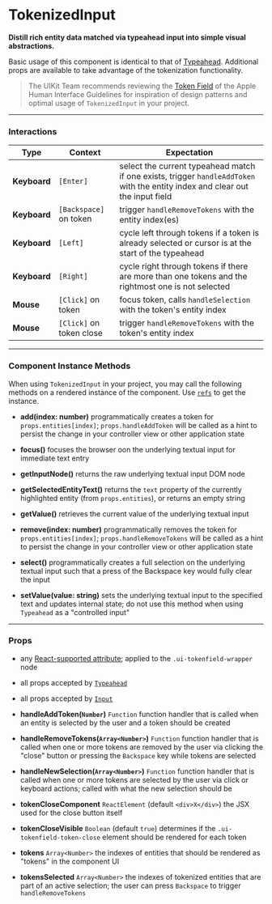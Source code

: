 # TokenizedInput
__Distill rich entity data matched via typeahead input into simple visual abstractions.__

Basic usage of this component is identical to that of [Typeahead](Typeahead/README.md). Additional props are available to take advantage of the tokenization functionality.

> The UIKit Team recommends reviewing the [Token Field](https://developer.apple.com/library/mac/documentation/UserExperience/Conceptual/OSXHIGuidelines/ControlsText.html#//apple_ref/doc/uid/20000957-CH51-SW4) of the Apple Human Interface Guidelines for inspiration of design patterns and optimal usage of `TokenizedInput` in your project.

---

### Interactions

Type | Context | Expectation
---- | ------- | -----------
__Keyboard__ | `[Enter]` | select the current typeahead match if one exists, trigger `handleAddToken` with the entity index and clear out the input field
__Keyboard__ | `[Backspace]` on token | trigger `handleRemoveTokens` with the entity index(es)
__Keyboard__ | `[Left]` | cycle left through tokens if a token is already selected or cursor is at the start of the typeahead
__Keyboard__ | `[Right]` | cycle right through tokens if there are more than one tokens and the rightmost one is not selected
__Mouse__ | `[Click]` on token | focus token, calls `handleSelection` with the token's entity index
__Mouse__ | `[Click]` on token close | trigger `handleRemoveTokens` with the token's entity index

---

### Component Instance Methods

When using `TokenizedInput` in your project, you may call the following methods on a rendered instance of the component. Use [`refs`](https://facebook.github.io/react/docs/refs-and-the-dom.html) to get the instance.

- __add(index: number)__
  programmatically creates a token for `props.entities[index]`; `props.handleAddToken` will be called as a hint to persist the change in your controller view or other application state

- __focus()__
  focuses the browser oon the underlying textual input for immediate text entry

- __getInputNode()__
  returns the raw underlying textual input DOM node

- __getSelectedEntityText()__
  returns the `text` property of the currently highlighted entity (from `props.entities`), or returns an empty string

- __getValue()__
  retrieves the current value of the underlying textual input

- __remove(index: number)__
  programmatically removes the token for `props.entities[index]`; `props.handleRemoveTokens` will be called as a hint to persist the change in your controller view or other application state

- __select()__
  programmatically creates a full selection on the underlying textual input such that a press of the Backspace key would fully clear the input

- __setValue(value: string)__
  sets the underlying textual input to the specified text and updates internal state; do not use this method when using `Typeahead` as a "controlled input"

---

### Props

- any [React-supported attribute](https://facebook.github.io/react/docs/tags-and-attributes.html#html-attributes); applied to the `.ui-tokenfield-wrapper` node

- all props accepted by [`Typeahead`](Typeahead/README.md)
- all props accepted by [`Input`](../Input/README.md)

- __handleAddToken(`Number`)__ `Function`
  function handler that is called when an entity is selected by the user and a token should be created

- __handleRemoveTokens(`Array<Number>`)__ `Function`
  function handler that is called when one or more tokens are removed by the user via clicking the "close" button or
  pressing the `Backspace` key while tokens are selected

- __handleNewSelection(`Array<Number>`)__ `Function`
  function handler that is called when one or more tokens are selected by the user via click or keyboard actions; called with
  what the new selection should be

- __tokenCloseComponent__ `ReactElement`
  (default `<div>X</div>`) the JSX used for the close button itself

- __tokenCloseVisible__ `Boolean`
  (default `true`) determines if the `.ui-tokenfield-token-close` element should be rendered for each token

- __tokens__ `Array<Number>`
  the indexes of entities that should be rendered as "tokens" in the component UI

- __tokensSelected__ `Array<Number>`
  the indexes of tokenized entities that are part of an active selection; the user can press `Backspace` to trigger `handleRemoveTokens`
